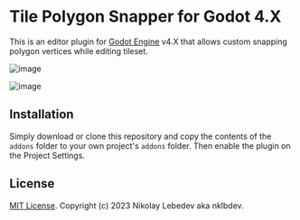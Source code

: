 # Tile Polygon Snapper for Godot 4.X

This is an editor plugin for [Godot Engine](https://godotengine.org) v4.X that allows custom snapping polygon vertices while editing tileset.

![image](https://user-images.githubusercontent.com/7024016/221359347-f6af4f8f-3062-4e71-a09f-e17db052363a.png)

![image](https://user-images.githubusercontent.com/7024016/221359351-4373e9f5-189b-4665-a500-0e994bdc64dc.png)

## Installation

Simply download or clone this repository and copy the contents of the `addons` folder to your own project's `addons` folder. Then enable the plugin on the Project Settings.

## License

[MIT License](LICENSE). Copyright (c) 2023 Nikolay Lebedev aka nklbdev.
